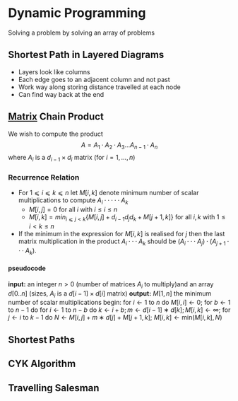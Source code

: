 # Dynamic Programming
Solving a problem by solving an array of problems
## Shortest Path in Layered Diagrams
- Layers look like columns 
- Each edge goes to an adjacent column  and not past
- Work way along storing distance travelled at each node
- Can find way back at the end 
## [Matrix](Matricies.md) Chain Product
We wish to compute the product $$A = A_1 · A_2 · A_3 \dots A_{n−1} · A_n$$ where $A_i$ is a $d_{i−1} × d_i$ matrix (for $i = 1,\dots , n$)

### Recurrence Relation
- For $1 ⩽ i ⩽ k ⩽ n \text{ let } M [i, k]$ denote minimum number of scalar multiplications to compute $A_i · · · · · A_k$
	- $M[i,j] = 0$ for all $i$ with $i \leq i \leq n$
	- $M [i, k] = min_{i⩽j<k}\{M [i, j] + d_{i−1}d_j d_k + M [j + 1, k]\}$ for all $i,k$ with $1 \leq i < k \leq n$
- If the minimum in the expression for $M [i, k]$ is realised for $j$ then the last matrix multiplication in the product $A_i · · · A_k$ should be $(A_i · · · A_j ) · (A_{j+1} · · · A_k)$.
#### pseudocode
**input:** an integer $n > 0$ (number of matrices $A_i$ to multiply)and an array $d[0..n]$ (sizes, $A_i$ is a $d[i − 1] \times d[i]$ matrix)
**output:** $M [1, n]$ the minimum number of scalar multiplications
begin:
	for $i \leftarrow 1$ to $n$ do $M [i, i] \leftarrow 0$;
	for $b \leftarrow 1 \text{ to } n − 1$ do
		for $i \leftarrow 1 \text{ to } n − b$ do
			$k \leftarrow i + b; m ← d[i − 1] ∗ d[k]; M [i, k] \leftarrow ∞;$
			for $j ← i \text{ to } k − 1$ do
				$N ← M [i, j] + m ∗ d[j] + M [j + 1, k];$
				$M [i, k] ← \text{min}(M [i, k], N)$



## Shortest Paths
## CYK Algorithm
## Travelling Salesman


```python
